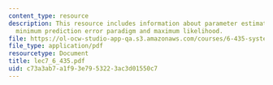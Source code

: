 ```yaml
---
content_type: resource
description: This resource includes information about parameter estimation methods,
  minimum prediction error paradigm and maximum likelihood.
file: https://ol-ocw-studio-app-qa.s3.amazonaws.com/courses/6-435-system-identification-spring-2005/c73a3ab7a1f93e7953223ac3d01550c7_lec7_6_435.pdf
file_type: application/pdf
resourcetype: Document
title: lec7_6_435.pdf
uid: c73a3ab7-a1f9-3e79-5322-3ac3d01550c7
---
```

